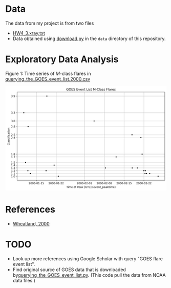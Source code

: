 # Data

The data from my project is from two files

* [HW4_3.xray.txt](../HW4_3.xray.txt)
* Data obtained using [download.py](data/download.py) in the `data` directory of this repository.

# Exploratory Data Analysis

Figure 1: Time series of $M$-class flares in [querying_the_GOES_event_list.2000.csv](data/download.2000.csv)

![](project_I.png)

# References

* [Wheatland, 2000](refs/Wheatland_2000_The_Origin_of_the_Solar_Flare_Waiting-Time_Distribution.pdf)

# TODO

* Look up more references using Google Scholar with query "GOES flare event list".
* Find original source of GOES data that is downloaded by[querying_the_GOES_event_list.py](data/querying_the_GOES_event_list.py). (This code pull the data from NOAA data files.)

